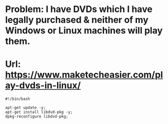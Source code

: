 # Problem: I have DVDs which I have legally purchased & neither of my Windows or Linux machines will play them.
#     Url: https://www.maketecheasier.com/play-dvds-in-linux/
    
    #!/bin/bash
    
    apt-get update -y;
    apt-get install libdvd-pkg -y;
    dpkg-reconfigure libdvd-pkg;
